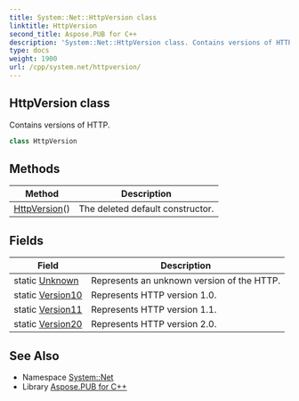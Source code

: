 ```yaml
---
title: System::Net::HttpVersion class
linktitle: HttpVersion
second_title: Aspose.PUB for C++
description: 'System::Net::HttpVersion class. Contains versions of HTTP in C++.'
type: docs
weight: 1900
url: /cpp/system.net/httpversion/
---
```

## HttpVersion class


Contains versions of HTTP.

```cpp
class HttpVersion
```

## Methods

| Method | Description |
| --- | --- |
| [HttpVersion](./httpversion/)() | The deleted default constructor. |
## Fields

| Field | Description |
| --- | --- |
| static [Unknown](./unknown/) | Represents an unknown version of the HTTP. |
| static [Version10](./version10/) | Represents HTTP version 1.0. |
| static [Version11](./version11/) | Represents HTTP version 1.1. |
| static [Version20](./version20/) | Represents HTTP version 2.0. |
## See Also

* Namespace [System::Net](../)
* Library [Aspose.PUB for C++](../../)
